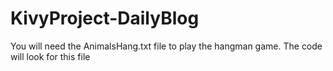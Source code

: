 # KivyProject-DailyBlog

You will need the AnimalsHang.txt file to play the hangman game. The code will look for this file
